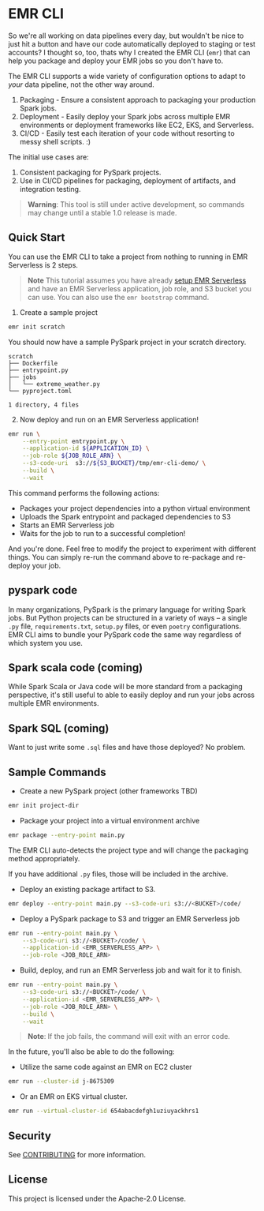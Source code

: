 # EMR CLI

So we're all working on data pipelines every day, but wouldn't be nice to just hit a button and have our code automatically deployed to staging or test accounts? I thought so, too, thats why I created the EMR CLI (`emr`) that can help you package and deploy your EMR jobs so you don't have to.

The EMR CLI supports a wide variety of configuration options to adapt to _your_ data pipeline, not the other way around.

1. Packaging - Ensure a consistent approach to packaging your production Spark jobs.
2. Deployment - Easily deploy your Spark jobs across multiple EMR environments or deployment frameworks like EC2, EKS, and Serverless.
3. CI/CD - Easily test each iteration of your code without resorting to messy shell scripts. :)

The initial use cases are:

1. Consistent packaging for PySpark projects.
2. Use in CI/CD pipelines for packaging, deployment of artifacts, and integration testing.

> **Warning**: This tool is still under active development, so commands may change until a stable 1.0 release is made.

## Quick Start

You can use the EMR CLI to take a project from nothing to running in EMR Serverless is 2 steps.

> **Note** This tutorial assumes you have already [setup EMR Serverless](https://docs.aws.amazon.com/emr/latest/EMR-Serverless-UserGuide/setting-up.html) and have an EMR Serverless application, job role, and S3 bucket you can use. You can also use the `emr bootstrap` command.

1. Create a sample project

```bash
emr init scratch
```

You should now have a sample PySpark project in your scratch directory.

```
scratch
├── Dockerfile
├── entrypoint.py
├── jobs
│   └── extreme_weather.py
└── pyproject.toml

1 directory, 4 files
```

2. Now deploy and run on an EMR Serverless application!

```bash
emr run \
    --entry-point entrypoint.py \
    --application-id ${APPLICATION_ID} \
    --job-role ${JOB_ROLE_ARN} \
    --s3-code-uri  s3://${S3_BUCKET}/tmp/emr-cli-demo/ \
    --build \
    --wait
```

This command performs the following actions:

- Packages your project dependencies into a python virtual environment
- Uploads the Spark entrypoint and packaged dependencies to S3
- Starts an EMR Serverless job
- Waits for the job to run to a successful completion!

And you're done. Feel free to modify the project to experiment with different things. You can simply re-run the command above to re-package and re-deploy your job.

## pyspark code

In many organizations, PySpark is the primary language for writing Spark jobs. But Python projects can be structured in a variety of ways – a single `.py` file, `requirements.txt`, `setup.py` files, or even `poetry` configurations. EMR CLI aims to bundle your PySpark code the same way regardless of which system you use.

## Spark scala code (coming)

While Spark Scala or Java code will be more standard from a packaging perspective, it's still useful to able to easily deploy and run your jobs across multiple EMR environments.

## Spark SQL (coming)

Want to just write some `.sql` files and have those deployed? No problem.

## Sample Commands

- Create a new PySpark project (other frameworks TBD)

```bash
emr init project-dir
```

- Package your project into a virtual environment archive

```bash
emr package --entry-point main.py
```

The EMR CLI auto-detects the project type and will change the packaging method appropriately.

If you have additional `.py` files, those will be included in the archive.

- Deploy an existing package artifact to S3.

```bash
emr deploy --entry-point main.py --s3-code-uri s3://<BUCKET>/code/
```

- Deploy a PySpark package to S3 and trigger an EMR Serverless job

```bash
emr run --entry-point main.py \
    --s3-code-uri s3://<BUCKET>/code/ \
    --application-id <EMR_SERVERLESS_APP> \
    --job-role <JOB_ROLE_ARN>
```

- Build, deploy, and run an EMR Serverless job and wait for it to finish.

```bash
emr run --entry-point main.py \
    --s3-code-uri s3://<BUCKET>/code/ \
    --application-id <EMR_SERVERLESS_APP> \
    --job-role <JOB_ROLE_ARN> \
    --build \
    --wait
```

> **Note**: If the job fails, the command will exit with an error code.

In the future, you'll also be able to do the following:

- Utilize the same code against an EMR on EC2 cluster

```bash
emr run --cluster-id j-8675309
```

- Or an EMR on EKS virtual cluster.

```bash
emr run --virtual-cluster-id 654abacdefgh1uziuyackhrs1
```

## Security

See [CONTRIBUTING](CONTRIBUTING.md#security-issue-notifications) for more information.

## License

This project is licensed under the Apache-2.0 License.
